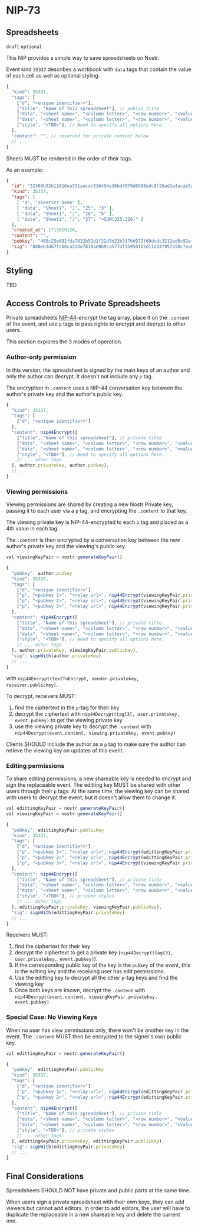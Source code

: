 NIP-73
======

Spreadsheets
------------

`draft` `optional`

This NIP provides a simple way to save spreedsheets on Nostr. 

Event kind `35337` describes a workbook with `data` tags that contain the value of each cell as well as optional styling. 

```js
{
  "kind": 35337,
  "tags": [
    ["d", "<unique identifier>"],
    ["title", "Name of this spreadsheet"], // public title
    ["data", "<sheet name>", "<column letter>", "<row number>", "<value>"],
    ["data", "<sheet name>", "<column letter>", "<row number>", "<value>", "<style>"],
    ["style", "<TBD>"], // Need to specify all options here. 
  ],
  "content": "", // reserved for private content below
  // ...
}
``` 

Sheets MUST be rendered in the order of their tags. 

As an example: 

```json
{
  "id": "32360b52b11616ea331aacac516494e36bd4079d8908edc8f26ad1e4acab5a53",
  "kind": 35337,
  "tags": [
    [ "d", "SheetStr Demo" ],
    [ "data", "Sheet1", "J", "25", "3" ],
    [ "data", "Sheet1", "J", "26", "5" ],
    [ "data", "Sheet1", "J", "27", "=SUM(J25:J26)" ]
  ],
  "created_at": 1713819120,
  "content": "",
  "pubkey": "460c25e682fda7832b52d1f22d3d22b3176d972f60dcdc3212ed8c92ef85065c",
  "sig": "880eb3d67fc66ca2d4e7819ae9b9ca577df35950fb5d11d24f95f350cfeab0b4532646c52113d5bb629cf9a2e4d8ef646ff434b59f1c894c8f719f65d59ed8f0",
}
``` 

## Styling

TBD

## Access Controls to Private Spreadsheets

Private spreadsheets [NIP-44](44.md)-encrypt the tag array, place it on the `.content` of the event, and use `p` tags to pass rights to encrypt and decrypt to other users. 

This section explores the 3 modes of operation. 

### Author-only permission

In this version, the spreadsheet is signed by the main keys of an author and only the author can decrypt. It doesn't not include any `p` tag. 

The encryption in `.content` uses a NIP-44 conversation key between the author's private key and the author's public key. 

```js
{
  "kind": 35337,
  "tags": [
    ["d", "<unique identifier>"]
  ],
  "content": nip44Encrypt([
    ["title", "Name of this spreadsheet"], // private title
    ["data", "<sheet name>", "<column letter>", "<row number>", "<value>"], // private data
    ["data", "<sheet name>", "<column letter>", "<row number>", "<value>", "<style>"],
    ["style", "<TBD>"], // Need to specify all options here. 
    // ... other tags
  ], author.privateKey, author.pubkey),
  // ...
}
``` 

### Viewing permissions

Viewing permissions are shared by creating a new Nostr Private key, passing it to each user via a `p` tag, and encrypting the `.content` to that key. 

The viewing private key is NIP-44-encrypted to each `p` tag and placed as a 4th value in each tag.

The `.content` is then encrypted by a conversation key between the new author's private key and the viewing's public key. 

```js
val viewingKeyPair = nostr.generateKeyPair()

{
  "pubkey": author.pubkey
  "kind": 35337,
  "tags": [
    ["d", "<unique identifier>"]
    ["p", "<pubkey 1>", "<relay url>", nip44Encrypt(viewingKeyPair.privateKeyHex, author.privateKey, "<pubkey 1>") ]
    ["p", "<pubkey 2>", "<relay url>", nip44Encrypt(viewingKeyPair.privateKeyHex, author.privateKey, "<pubkey 2>") ]
    ["p", "<pubkey 3>", "<relay url>", nip44Encrypt(viewingKeyPair.privateKeyHex, author.privateKey, "<pubkey 3>") ]
  ],
  "content": nip44Encrypt([
    ["title", "Name of this spreadsheet"], // private title
    ["data", "<sheet name>", "<column letter>", "<row number>", "<value>"], // private data
    ["data", "<sheet name>", "<column letter>", "<row number>", "<value>", "<style>"],
    ["style", "<TBD>"], // Need to specify all options here. 
    // ... other tags
  ], author.privateKey, viewingKeyPair.publicKey),
  "sig": signWith(author.privateKey)
  // ...
}
``` 

with `nip44Encrypt(textToEncrypt, sender.privatekey, receiver.publickey)`.

To decrypt, receivers MUST: 
1. find the ciphertext in the `p`-tag for their key
2. decrypt the ciphertext with `nip44Decrypt(tag[3], user.privatekey, event.pubkey)` to get the viewing private key
3. use the viewing private key to decrypt the `.content` with `nip44Decrypt(event.content, viewing.privatekey, event.pubkey)`

Clients SHOULD include the author as a `p` tag to make sure the author can retieve the viewing key on updates of this event. 

### Editing permissions

To share editing permissions, a new shareable key is needed to encrypt and sign the replaceable event. The editting key MUST be shared with other users through their `p` tags. At the same time, the viewing key can be shared with users to decrypt the event, but it doesn't allow them to change it. 

```js
val edittingKeyPair = nostr.generateKeyPair()
val viewingKeyPair = nostr.generateKeyPair()

{
  "pubkey": edittingKeyPair.publicKey
  "kind": 35337,
  "tags": [
    ["d", "<unique identifier>"]
    ["p", "<pubkey 1>", "<relay url>", nip44Encrypt(edittingKeyPair.privateKeyHex, edittingKeyPair.privateKey, "<pubkey 1>") ]
    ["p", "<pubkey 2>", "<relay url>", nip44Encrypt(edittingKeyPair.privateKeyHex, edittingKeyPair.privateKey, "<pubkey 2>") ]
    ["p", "<pubkey 3>", "<relay url>", nip44Encrypt(viewingKeyPair.privateKeyHex,  edittingKeyPair.privateKey, "<pubkey 3>") ] // view only
  ],
  "content": nip44Encrypt([
    ["title", "Name of this spreadsheet"], // private title
    ["data", "<sheet name>", "<column letter>", "<row number>", "<value>"], // private data
    ["data", "<sheet name>", "<column letter>", "<row number>", "<value>", "<style>"],
    ["style", "<TBD>"], // private styles
    // ... other tags
  ], edittingKeyPair.privateKey, viewingKeyPair.publicKey),
  "sig": signWith(edittingKeyPair.privateKey)
  // ...
}
```

Receivers MUST: 
1. find the ciphertext for their key 
2. decrypt the ciphertext to get a private key (`nip44Decrypt(tag[3], user.privatekey, event.pubkey)`). 
3. If the corresponding public key of the key is the `pubkey` of the event, this is the editing key and the receiving user has edit permissions. 
4. Use the editting key to decrypt all the other `p`-tag keys and find the viewing key 
5. Once both keys are known, decrypt the `.content` with `nip44Decrypt(event.content, viewingKeyPair.privatekey, event.pubkey)`

### Special Case: No Viewing Keys

When no user has view permissions only, there won't be another key in the event. The `.content` MUST then be encrypted to the signer's own public key. 

```js
val edittingKeyPair = nostr.generateKeyPair()

{
  "pubkey": edittingKeyPair.publicKey
  "kind": 35337,
  "tags": [
    ["d", "<unique identifier>"]
    ["p", "<pubkey 1>", "<relay url>", nip44Encrypt(edittingKeyPair.privateKeyHex, edittingKeyPair.privateKeyHex, "<pubkey 1>") ]
    ["p", "<pubkey 2>", "<relay url>", nip44Encrypt(edittingKeyPair.privateKeyHex, edittingKeyPair.privateKeyHex, "<pubkey 2>") ]
  ],
  "content": nip44Encrypt([
    ["title", "Name of this spreadsheet"], // private title
    ["data", "<sheet name>", "<column letter>", "<row number>", "<value>"], // private data
    ["data", "<sheet name>", "<column letter>", "<row number>", "<value>", "<style>"],
    ["style", "<TBD>"], // private styles
    // ... other tags
  ], edittingKeyPair.privateKey, edittingKeyPair.publicKey),
  "sig": signWith(edittingKeyPair.privateKey)
  // ...
}
```

## Final Considerations

Spreadsheets SHOULD NOT have private and public parts at the same time. 

When users sign a private spreadsheet with their own keys, they can add viewers but cannot add editors. In order to add editors, the user will have to duplicate the replaceable in a new shareable key and delete the current one. 